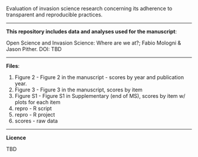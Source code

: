 Evaluation of invasion science research concerning its adherence to transparent and reproducible practices.

___________________________________________________________________________________________________________

**This repository includes data and analyses used for the manuscript**:

Open Science and Invasion Science: Where are we at?; Fabio Mologni & Jason Pither. DOI: TBD

___________________________________________________________________________________________________________

**Files**:

1) Figure 2 - Figure 2 in the manuscript - scores by year and publication year.
2) Figure 3 - Figure 3 in the manuscript, scores by item
3) Figure S1 - Figure S1 in Supplementary (end of MS), scores by item w/ plots for each item
4) repro - R script
5) repro - R project
6) scores - raw data

___________________________________________________________________________________________________________

**Licence**

TBD

